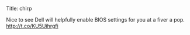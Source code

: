 Title: chirp

Nice to see Dell will helpfully enable BIOS settings for you at a fiver a pop. <a href="http://t.co/KU5Uihrgfi">http://t.co/KU5Uihrgfi</a>
